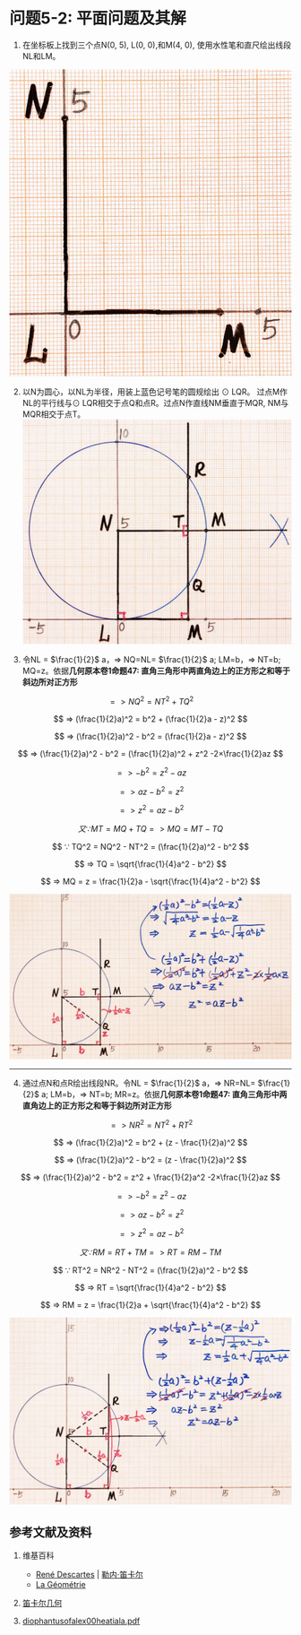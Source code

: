 # 问题5-2: 平面问题及其解

1. 在坐标板上找到三个点N(0, 5), L(0, 0),和M(4, 0), 使用水性笔和直尺绘出线段NL和LM。

![](/images/函数和极限/笛卡尔的《几何》中典型的推演实验/章1/问题5-2/1a1.jpg)

2. 以N为圆心，以NL为半径，用装上蓝色记号笔的圆规绘出 ⊙ LQR。
过点M作NL的平行线与⊙ LQR相交于点Q和点R。过点N作直线NM垂直于MQR, NM与MQR相交于点T。
![](/images/函数和极限/笛卡尔的《几何》中典型的推演实验/章1/问题5-2/2a1.jpg)

3. 令NL = $\frac{1}{2}$ a，=> NQ=NL= $\frac{1}{2}$ a; LM=b，=> NT=b; MQ=z。依据**几何原本卷1命题47: 直角三角形中两直角边上的正方形之和等于斜边所对正方形**

$$ => NQ^2 = NT^2 + TQ^2 $$

$$ => (\frac{1}{2}a)^2 = b^2 + (\frac{1}{2}a - z)^2 $$

$$ => (\frac{1}{2}a)^2 - b^2 = (\frac{1}{2}a - z)^2 $$

$$ => (\frac{1}{2}a)^2 - b^2 = (\frac{1}{2}a)^2 + z^2 -2×\frac{1}{2}az $$

$$ => - b^2 = z^2 - az $$

$$ => az - b^2 = z^2  $$

$$ => z^2 = az - b^2  $$

$$ 又 ∵ MT = MQ + TQ => MQ = MT - TQ $$

$$ ∵ TQ^2 = NQ^2 - NT^2 = (\frac{1}{2}a)^2 - b^2 $$

$$ => TQ = \sqrt{\frac{1}{4}a^2 - b^2} $$

$$ => MQ = z = \frac{1}{2}a - \sqrt{\frac{1}{4}a^2 - b^2} $$

![](/images/函数和极限/笛卡尔的《几何》中典型的推演实验/章1/问题5-2/3a1.jpg)

----------------------------
4. 通过点N和点R绘出线段NR。令NL = $\frac{1}{2}$ a，=> NR=NL= $\frac{1}{2}$ a; LM=b，=> NT=b; MR=z。依据**几何原本卷1命题47: 直角三角形中两直角边上的正方形之和等于斜边所对正方形**

$$ => NR^2 = NT^2 + RT^2 $$

$$ => (\frac{1}{2}a)^2 = b^2 + (z - \frac{1}{2}a)^2 $$

$$ => (\frac{1}{2}a)^2 - b^2 = (z - \frac{1}{2}a)^2 $$

$$ => (\frac{1}{2}a)^2 - b^2 = z^2 + \frac{1}{2}a^2 -2×\frac{1}{2}az $$

$$ => - b^2 = z^2 - az $$

$$ => az - b^2 = z^2  $$

$$ => z^2 = az - b^2  $$

$$ 又 ∵ RM = RT + TM => RT = RM - TM $$

$$ ∵ RT^2 = NR^2 - NT^2 = (\frac{1}{2}a)^2 - b^2 $$

$$ => RT = \sqrt{\frac{1}{4}a^2 - b^2} $$

$$ => RM = z = \frac{1}{2}a + \sqrt{\frac{1}{4}a^2 - b^2} $$

![](/images/函数和极限/笛卡尔的《几何》中典型的推演实验/章1/问题5-2/4a1.jpg)

## 参考文献及资料

1. 维基百科
	- [René Descartes](https://en.wikipedia.org/wiki/Ren%C3%A9_Descartes) | [勒内·笛卡尔](https://zh.wikipedia.org/wiki/勒内·笛卡尔) 
	- [La Géométrie](https://en.wikipedia.org/wiki/La_Géométrie)

2. [笛卡尔几何](https://chuangshi.qq.com/read/47785968/4) 
3. [diophantusofalex00heatiala.pdf](https://archive.org/download/diophantusofalex00heatiala/diophantusofalex00heatiala.pdf) 



